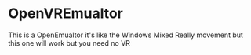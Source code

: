 # OpenVREmualtor
This is a OpenEmualtor it's like the Windows Mixed Really movement but this one will work but you need no VR



